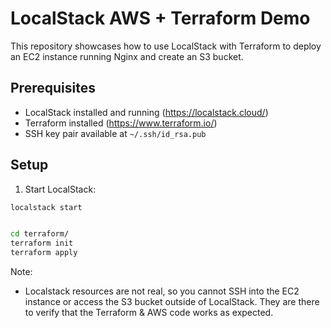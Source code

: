# LocalStack AWS + Terraform Demo

This repository showcases how to use LocalStack with Terraform to deploy an EC2 instance running Nginx and create an S3 bucket.

## Prerequisites

- LocalStack installed and running (<https://localstack.cloud/>)
- Terraform installed (<https://www.terraform.io/>)
- SSH key pair available at `~/.ssh/id_rsa.pub`

## Setup

1. Start LocalStack:

```bash
localstack start


cd terraform/
terraform init
terraform apply
```

Note:

- Localstack resources are not real, so you cannot SSH into the EC2 instance or access the S3 bucket outside of LocalStack. They are there to verify that the Terraform & AWS code works as expected.
